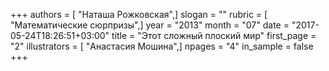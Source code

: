 +++
authors = [ "Наташа Рожковская",]
slogan = ""
rubric = [ "Математические сюрпризы",]
year = "2013"
month = "07"
date = "2017-05-24T18:26:51+03:00"
title = "Этот сложный плоский мир"
first_page = "2"
illustrators = [ "Анастасия Мошина",]
npages = "4"
in_sample = false
+++
